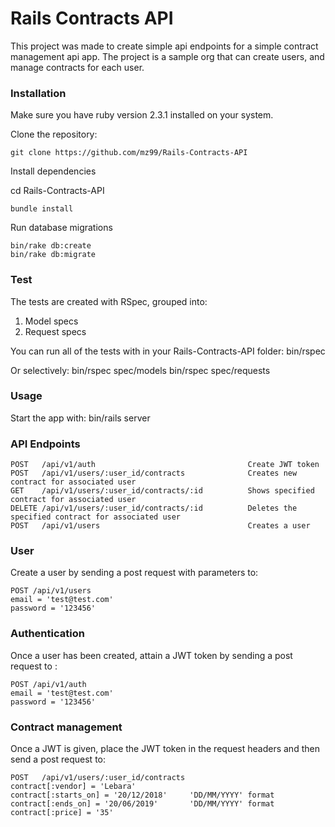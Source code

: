 # Rails Contracts API
This project was made to create simple api endpoints for a simple contract management api app. The project is a sample org that can create users, and manage contracts for each user.  


### Installation
Make sure you have ruby version 2.3.1 installed on your system.

Clone the repository:

    git clone https://github.com/mz99/Rails-Contracts-API

Install dependencies

cd Rails-Contracts-API

    bundle install

Run database migrations

    bin/rake db:create
    bin/rake db:migrate

### Test
The tests are created with RSpec, grouped into:
1. Model specs
2. Request specs

You can run all of the tests with in your Rails-Contracts-API folder:
    bin/rspec

Or selectively:
    bin/rspec spec/models
    bin/rspec spec/requests


### Usage
Start the app with:
    bin/rails server

### API Endpoints
    POST   /api/v1/auth                                  Create JWT token
    POST   /api/v1/users/:user_id/contracts              Creates new contract for associated user
    GET    /api/v1/users/:user_id/contracts/:id          Shows specified contract for associated user
    DELETE /api/v1/users/:user_id/contracts/:id          Deletes the specified contract for associated user
    POST   /api/v1/users                                 Creates a user

### User
Create a user by sending a post request with parameters to:

    POST /api/v1/users  
    email = 'test@test.com'
    password = '123456'

### Authentication
Once a user has been created, attain a JWT token by sending a post request to :

    POST /api/v1/auth
    email = 'test@test.com'
    password = '123456'

### Contract management
Once a JWT is given, place the JWT token in the request headers and then send a post request to:

    POST   /api/v1/users/:user_id/contracts
    contract[:vendor] = 'Lebara'
    contract[:starts_on] = '20/12/2018'     'DD/MM/YYYY' format
    contract[:ends_on] = '20/06/2019'       'DD/MM/YYYY' format
    contract[:price] = '35'
